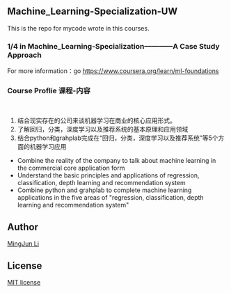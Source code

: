 ## Machine_Learning-Specialization-UW


This is the repo for mycode wrote in this courses.
 
### 1/4 in Machine_Learning-Specialization————A Case Study Approach 
For more information：go https://www.coursera.org/learn/ml-foundations


### Course Proflie 课程-内容
 
1. 结合现实存在的公司来谈机器学习在商业的核心应用形式。
2. 了解回归，分类，深度学习以及推荐系统的基本原理和应用领域
3. 结合python和grahplab完成在“回归，分类，深度学习以及推荐系统”等5个方面的机器学习应用
 
* Combine the reality of the company to talk about machine learning in the commercial core application form
* Understand the basic principles and applications of regression, classification, depth learning and recommendation system 
* Combine python and grahplab to complete machine learning applications in the five areas of "regression, classification, depth learning and recommendation system"


## Author
[MingJun Li](https://github.com/littlewizardLI)

## License
[MIT license](https://github.com/littlewizardLI/LICENSE)
